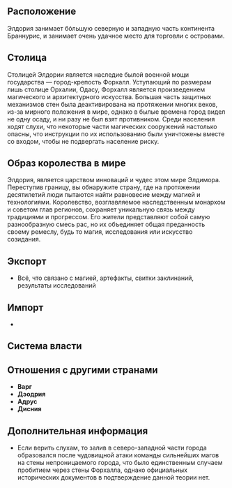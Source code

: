 ## Расположение
Элдория занимает бóльшую северную и западную часть континента Браннурис, и занимает очень удачное место для торговли с островами.   
## Столица    
Столицей Элдории является наследие былой военной мощи государства — город-крепость Форхалл. Уступающий по размерам лишь столице Орхалии, Одасу, Форхалл является произведением магического и архитектурного искусства. Большая часть защитных механизмов стен была деактивирована на протяжении многих веков, из-за мирного положения в мире, однако в былые времена город видел не одну осаду, и ни разу не был взят противником. Среди населения ходят слухи, что некоторые части магических сооружений настолько опасны, что инструкции по их использованию были уничтожены вместе со входом, чтобы не подвергать население риску.
## Образ королества в мире
Элдория, является царством инноваций и чудес этом мире Элдимора. Переступив границу, вы обнаружите страну, где на протяжении десятилетий люди пытаются найти равновесие между магией и технологиями. Королевство, возглавляемое наследственным монархом и советом глав регионов, сохраняет уникальную связь между традициями и прогрессом. Его жители представляют собой самую разнообразную смесь рас, но их объединяет общая преданность своему ремеслу, будь то магия, исследования или искусство созидания.
## Экспорт

- Всё, что связано с магией, артефакты, свитки заклинаний, результаты исследований  

## Импорт

-

## Система власти

## Отношения с другими странами
- **Варг**
- **Дэодрия** 
- **Адрус**
- **Дисния**

## Дополнительная информация

- Если верить слухам, то залив в северо-западной части города образовался после чудовищной атаки команды сильнейших магов на стены непроницаемого города, что было единственным случаем пробитием через стены Форхалла, однако официальных исторических документов в подтверждение данной теории нет. 
